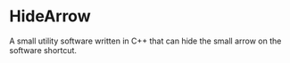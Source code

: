 # HideArrow

A small utility software written in C++ that can hide the small arrow on the software shortcut.
